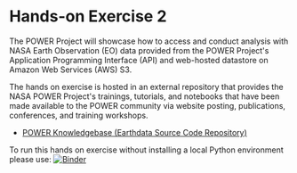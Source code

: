 # Hands-on Exercise 2

The POWER Project will showcase how to access and conduct analysis with NASA Earth Observation (EO) data provided from the POWER Project's Application Programming Interface (API) and web-hosted datastore on Amazon Web Services (AWS) S3.

The hands on exercise is hosted in an external repository that provides the NASA POWER Project's trainings, tutorials, and notebooks that have been made available to the POWER community via website posting, publications, conferences, and training workshops.

- [POWER Knowledgebase (Earthdata Source Code Repository)](https://git.earthdata.nasa.gov/projects/POWER/repos/power-knowledgebase/browse)

To run this hands on exercise without installing a local Python environment please use: [![Binder](https://mybinder.org/badge_logo.svg)](https://mybinder.org/v2/git/https%3A%2F%2Fgit.earthdata.nasa.gov%2Fscm%2Fpower%2Fpower-knowledgebase.git/HEAD)
